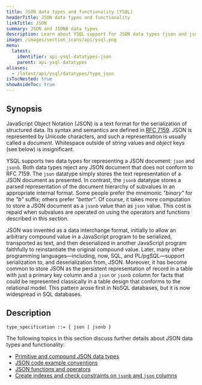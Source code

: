 ```yaml
---
title: JSON data types and functionality [YSQL]
headerTitle: JSON data types and functionality
linkTitle: JSON
summary: JSON and JSONB data types
description: Learn about YSQL support for JSON data types (json and jsonb) and their functions and operators.
image: /images/section_icons/api/ysql.png
menu:
  latest:
    identifier: api-ysql-datatypes-json
    parent: api-ysql-datatypes
aliases:
  - /latest/api/ysql/datatypes/type_json
isTocNested: true
showAsideToc: true
---
```


## Synopsis

JavaScript Object Notation (JSON) is a text format for the serialization of structured data. Its syntax and semantics are defined in [RFC 7159](https://tools.ietf.org/html/rfc7159). JSON is represented by Unicode characters, and such a representation is usually called a _document_. Whitespace outside of _string_ values and _object_ keys (see below) is insignificant.

YSQL supports two data types for representing a JSON document: `json` and `jsonb`. Both data types reject any JSON document that does not conform to RFC 7159. The `json` datatype simply stores the text representation of a JSON document as presented. In contrast, the `jsonb` datatype stores a parsed representation of the document hierarchy of subvalues in an appropriate internal format. Some people prefer the mnemonic _"binary"_ for the _"b"_ suffix; others prefer _"better"_. Of course, it takes more computation to store a JSON document as a `jsonb` value than as `json` value. This cost is repaid when subvalues are operated on using the operators and functions described in this section.

JSON was invented as a data interchange format, initially to allow an arbitrary compound value in a JavaScript program to be serialized, transported as text, and then deserialized in another JavaScript program faithfully to reinstantiate the original compound value. Later, many other programming languages—including, now, SQL, and PL/pgSQL—support serialization to, and deserialization from, JSON. Moreover, it has become common to store JSON as the persistent representation of record in a table with just a primary key column and a `json` or `jsonb` column for facts that could be represented classically in a table design that conforms to the relational model. This pattern arose first in NoSQL databases, but it is now widespread in SQL databases.

## Description

```
type_specification ::= { json | jsonb }
```

The following topics in this section discuss further details about JSON data types and functionality:

- [Primitive and compound JSON data types](../type_json/primitive-and-compound-data-types/)
- [JSON code example conventions](../type_json/functions-operators/code-example-conventions/)
- [JSON functions and operators](../type_json/functions-operators/)
- [Create indexes and check constraints on `jsonb` and `json` columns](../type_json/create-indexes-check-constraints/)
